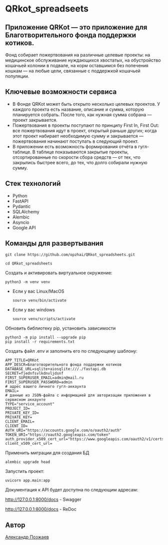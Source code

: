 # QRkot_spreadseets
## Приложение QRKot — это приложение для Благотворительного фонда поддержки котиков. 
Фонд собирает пожертвования на различные целевые проекты: на медицинское обслуживание нуждающихся хвостатых, на обустройство кошачьей колонии в подвале, на корм оставшимся без попечения кошкам — на любые цели, связанные с поддержкой кошачьей популяции.
## Ключевые возможности сервиса
- В Фонде QRKot может быть открыто несколько целевых проектов. У каждого проекта есть название, описание и сумма, которую планируется собрать. После того, как нужная сумма собрана — проект закрывается.
- Пожертвования в проекты поступают по принципу First In, First Out: все пожертвования идут в проект, открытый раньше других; когда этот проект набирает необходимую сумму и закрывается — пожертвования начинают поступать в следующий проект.
- В приложении есть возможность формирования отчёта в гугл-таблице. В таблице показываются закрытые проекты, отсортированные по скорости сбора средств — от тех, что закрылись быстрее всего, до тех, что долго собирали нужную сумму.

## Стек технологий
- Python
- FastAPI
- Pydantic
- SQLAlchemy
- Alembic
- Asyncio
- Google API
## Команды для развертывания
```
git clone https://github.com/opzhai/QRkot_spreadsheets.git
```

```
cd QRkot_spreadsheets
```

Cоздать и активировать виртуальное окружение:

```
python3 -m venv venv
```

* Если у вас Linux/MacOS

    ```
    source venv/bin/activate
    ```

* Если у вас windows

    ```
    source venv/scripts/activate
    ```

Обновить библиотеку pip, установить зависимости

```
python3 -m pip install --upgrade pip
pip install -r requirements.txt
```
Создать файл .env и заполнить его по следующему шаблону:
```
APP_TITLE=QRKot 
APP_DESCR=Благотворительного фонда поддержки котиков
DATABASE_URL=sqlite+aiosqlite:///./fastapi.db 
SECRET=fjednfsvlkdnvljdsnf
FIRST_SUPERUSER_EMAIL=admin@mail.ru
FIRST_SUPERUSER_PASSWORD=admin
# адрес вашего личного гугл-аккаунта
EMAIL=
# данные из JSON-файла с информацией для авторизации приложения в сервисном аккаунте
TYPE="service_account"
PROJECT_ID=
PRIVATE_KEY_ID=
PRIVATE_KEY=
CLIENT_EMAIL=
CLIENT_ID=
AUTH_URI="https://accounts.google.com/o/oauth2/auth"
TOKEN_URI="https://oauth2.googleapis.com/token"
auth_provider_x509_cert_url="https://www.googleapis.com/oauth2/v1/certs"
client_x509_cert_url=
```
Применить миграции для создания БД
```
alembic upgrade head
```
Запустить проект:

```
uvicorn app.main:app
```
Документация к API будет доступна по следующим адресам:

http://127.0.0.1:8000/docs - Swagger

http://127.0.0.1:8000/docs - ReDoc


## Автор
[Александр Позжаев](https://github.com/opzhai/) <a href='https://github.com/opzhai/'>